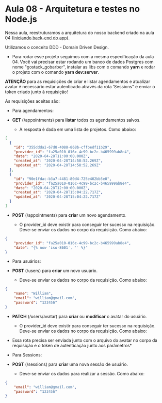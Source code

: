 # Aula 08 - Arquitetura e testes no Node.js


Nessa aula, reestruturamos a arquitetura do nosso backend criado na aula 04 ([Iniciando back-end do app](https://github.com/willbp/Bootcamp-GoStack11-rocketseat/tree/master/Nivel02/04iniciando-back-end-gobarber)).

Utilizamos o conceito DDD - Domain Driven Design.

* Para rodar esse projeto seguimos com a mesma especificação da aula 04. Você vai precisar estar rodando um banco de dados Postgres com nome "gostack_gobarber", instalar as libs com o comando **yarn** e rodar o projeto com o comando **yarn dev:server**.

**ATENÇÃO** para as requisições de criar e listar agendamentos e atualizar avatar é necessário estar autenticado através da rota 'Sessions" e enviar o token criado junto à requisição!


As requisições aceitas são:

- Para agendamentos:


+ **GET** (/appointments) para **listar** todos os agendamentos salvos.

  + A resposta é dada em uma lista de projetos. Como abaixo:
```JSON
[
  {
    "id": "355ddda2-67d8-4088-868b-cffbedf11b29",
    "provider_id": "fa25a010-016c-4c99-bc2c-b465999ab8e4",
    "date": "2020-04-28T11:00:00.000Z",
    "created_at": "2020-04-28T14:58:52.269Z",
    "updated_at": "2020-04-28T14:58:52.269Z"
  },
  {
    "id": "90e1fdac-b3a7-4481-80d4-725e402bb5e0",
    "provider_id": "fa25a010-016c-4c99-bc2c-b465999ab8e4",
    "date": "2020-04-28T12:00:00.000Z",
    "created_at": "2020-04-28T15:04:22.717Z",
    "updated_at": "2020-04-28T15:04:22.717Z"
  }
]
```


+ **POST** (/appointments) para **criar** um novo agendamento.

  + O provider_id deve existir para conseguir ter sucesso na requisição. Deve-se enviar os dados no corpo da requisição. Como abaixo:

```JSON
{
	"provider_id": "fa25a010-016c-4c99-bc2c-b465999ab8e4",
	"date": "{% now 'iso-8601', '' %}"
}
```


- Para usuários:

+ **POST** (/users) para **criar** um novo usuário.

  + Deve-se enviar os dados no corpo da requisição. Como abaixo:

```JSON
{
	"name": "William",
	"email": "william@gmail.com",
	"password": "123456"
}
```

+ **PATCH** (/users/avatar) para **criar** ou **modificar** o avatar do usuário.

  + O provider_id deve existir para conseguir ter sucesso na requisição. Deve-se enviar os dados no corpo da requisição. Como abaixo:

* Essa rota precisa ser enviada junto com o arquivo do avatar no corpo da requisição e o token de autenticação junto aos parâmetros*


- Para Sessions:



+ **POST** (/sessions) para **criar** uma nova sessão de usuário.

  + Deve-se enviar os dados para realizar a sessão. Como abaixo:

```JSON
{
	"email": "william@gmail.com",
	"password": "123456"
}
```
